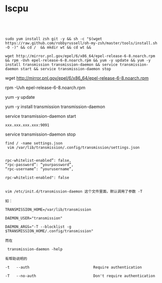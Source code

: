 # lscpu

```




```

```
sudo yum install zsh git -y && sh -c "$(wget https://raw.github.com/robbyrussell/oh-my-zsh/master/tools/install.sh -O -)" && cd /  && mkdir wt && cd wt && 

wget http://mirror.pnl.gov/epel/6/x86_64/epel-release-6-8.noarch.rpm && rpm -Uvh epel-release-6-8.noarch.rpm && yum -y update && yum -y install transmission transmission-daemon && service transmission-daemon start && service transmission-daemon stop

```

wget http://mirror.pnl.gov/epel/6/x86_64/epel-release-6-8.noarch.rpm


 rpm -Uvh epel-release-6-8.noarch.rpm


yum -y update 


yum -y install transmission transmission-daemon


service transmission-daemon start

```
xxx.xxx.xxx.xxx:9091

```

service transmission-daemon stop




```
find / -name settings.json
 vim /var/lib/transmission/.config/transmission/settings.json


rpc-whitelist-enabled”: false,
“rpc-password”: “yourpassword”,
“rpc-username”: “yourusername”,

rpc-whitelist-enabled": false

```


```

vim /etc/init.d/transmission-daemon 这个文件里面，默认调用了参数 -T

如：

TRANSMISSION_HOME=/var/lib/transmission

DAEMON_USER="transmission"

DAEMON_ARGS="-T --blocklist -g $TRANSMISSION_HOME/.config/transmission"

而在

 transmission-daemon -help

有帮助说明的

-t   --auth                             Require authentication

-T   --no-auth                          Don't require authentication

```




